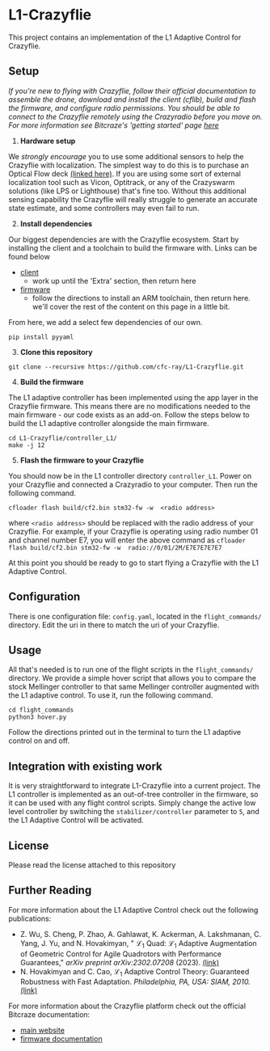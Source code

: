 # L1-Crazyflie

This project contains an implementation of the L1 Adaptive Control for Crazyflie.

## Setup

*If you're new to flying with Crazyflie, follow their official documentation to assemble the drone, download and install the client (cflib), build and flash the firmware, and configure radio permissions. You should be able to connect to the Crazyflie remotely using the Crazyradio before you move on. For more information see Bitcraze's 'getting started' page [here](https://www.bitcraze.io/documentation/tutorials/getting-started-with-crazyflie-2-x/)* 

1. **Hardware setup**

We *strongly encourage* you to use some additional sensors to help the Crazyflie with localization. The simplest way to do this is to purchase an Optical Flow deck [(linked here)](https://store.bitcraze.io/collections/decks/products/flow-deck-v2). If you are using some sort of external localization tool such as Vicon, Optitrack, or any of the Crazyswarm solutions (like LPS or Lighthouse) that's fine too. Without this additional sensing capability the Crazyflie will really struggle to generate an accurate state estimate, and some controllers may even fail to run.

2. **Install dependencies**

Our biggest dependencies are with the Crazyflie ecosystem. Start by installing the client and a toolchain to build the firmware with. Links can be found below
- [client](https://www.bitcraze.io/documentation/repository/crazyflie-clients-python/master/installation/install/)
    - work up until the 'Extra' section, then return here
- [firmware](https://www.bitcraze.io/documentation/repository/crazyflie-firmware/master/building-and-flashing/build/)
    - follow the directions to install an ARM toolchain, then return here. we'll cover the rest of the content on this page in a little bit.

From here, we add a select few dependencies of our own.
```
pip install pyyaml
```

3. **Clone this repository**
```
git clone --recursive https://github.com/cfc-ray/L1-Crazyflie.git
```

4. **Build the firmware**

The L1 adaptive controller has been implemented using the app layer in the Crazyflie firmware. This means there are no modifications needed to the main firmware - our code exists as an add-on. Follow the steps below to build the L1 adaptive controller alongside the main firmware.
```
cd L1-Crazyflie/controller_L1/
make -j 12
```

5. **Flash the firmware to your Crazyflie**

You should now be in the L1 controller directory ```controller_L1```. Power on your Crazyflie and connected a Crazyradio to your computer. Then run the following command.
```
cfloader flash build/cf2.bin stm32-fw -w  <radio address>
```
where ```<radio address>``` should be replaced with the radio address of your Crazyflie. For example, if your Crazyflie is operating using radio number 01 and channel number E7, you will enter the above command as ```cfloader flash build/cf2.bin stm32-fw -w  radio://0/01/2M/E7E7E7E7E7```

At this point you should be ready to go to start flying a Crazyflie with the L1 Adaptive Control.

## Configuration

There is one configuration file: ```config.yaml```, located in the ```flight_commands/``` directory. Edit the uri in there to match the uri of your Crazyflie.

## Usage

All that's needed is to run one of the flight scripts in the ```flight_commands/``` directory. We provide a simple hover script that allows you to compare the stock Mellinger controller to that same Mellinger controller augmented with the L1 adaptive control. To use it, run the following command.
```
cd flight_commands
python3 hover.py
```
Follow the directions printed out in the terminal to turn the L1 adaptive control on and off.

## Integration with existing work

It is very straightforward to integrate L1-Crazyflie into a current project. The L1 controller is implemented as an out-of-tree controller in the firmware, so it can be used with any flight control scripts. Simply change the active low level controller by switching the ```stabilizer/controller``` parameter to ```5```, and the L1 Adaptive Control will be activated.

## License
Please read the license attached to this repository

## Further Reading
For more information about the L1 Adaptive Control check out the following publications:
- Z. Wu, S. Cheng, P. Zhao, A. Gahlawat, K. Ackerman, A. Lakshmanan, C. Yang, J. Yu, and N. Hovakimyan, " $\mathcal{L}_1$ Quad: $\mathcal{L}_1$ Adaptive Augmentation of Geometric Control for Agile Quadrotors with Performance Guarantees," *arXiv preprint arXiv:2302.07208* (2023). [(link)](https://arxiv.org/abs/2302.07208)
- N. Hovakimyan and C. Cao, $\mathcal{L}_1$ Adaptive Control Theory: Guaranteed Robustness with Fast Adaptation. *Philadelphia, PA, USA: SIAM, 2010.* [(link)](https://my.siam.org/Store/Product/viewproduct/?ProductId=1485)

For more information about the Crazyflie platform check out the official Bitcraze documentation:
- [main website](https://www.bitcraze.io/)
- [firmware documentation](https://www.bitcraze.io/documentation/repository/crazyflie-firmware/master/)
